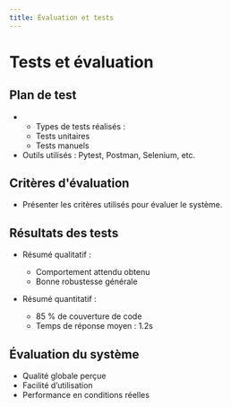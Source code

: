```yaml
---
title: Évaluation et tests
---
```


<style>
    @media screen and (min-width: 76em) {
        .md-sidebar--primary {
            display: none !important;
        }
    }
</style>

# Tests et évaluation

## Plan de test

- - Types de tests réalisés :
  - Tests unitaires
  - Tests manuels
- Outils utilisés : Pytest, Postman, Selenium, etc.

## Critères d'évaluation

- Présenter les critères utilisés pour évaluer le système.

## Résultats des tests

- Résumé qualitatif :

  - Comportement attendu obtenu
  - Bonne robustesse générale

- Résumé quantitatif :
  - 85 % de couverture de code
  - Temps de réponse moyen : 1.2s

## Évaluation du système

- Qualité globale perçue
- Facilité d’utilisation
- Performance en conditions réelles
